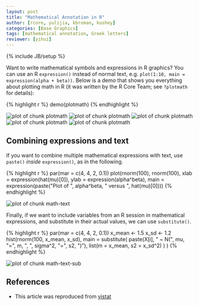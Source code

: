 ```yaml
---
layout: post
title: "Mathematical Annotation in R"
author: [rcore, yulijia, kbroman, kushey]
categories: [Base Graphics]
tags: [mathematical annotation, Greek letters]
reviewer: [yihui]
---
```

{% include JB/setup %}

Want to write mathematical symbols and expressions in R graphics? You can use an R `expression()`
instead of normal text, e.g. `plot(1:10, main = expression(alpha + beta))`. Below is a demo that
shows you everything about plotting math in R (it was written by the R Core Team; see `?plotmath`
for details):


{% highlight r %}
demo(plotmath)
{% endhighlight %}



![plot of chunk plotmath](/figures/2013-04-08-mathematical-annotation-in-r/plotmath1.png) ![plot of chunk plotmath](/figures/2013-04-08-mathematical-annotation-in-r/plotmath2.png) ![plot of chunk plotmath](/figures/2013-04-08-mathematical-annotation-in-r/plotmath3.png) ![plot of chunk plotmath](/figures/2013-04-08-mathematical-annotation-in-r/plotmath4.png) ![plot of chunk plotmath](/figures/2013-04-08-mathematical-annotation-in-r/plotmath5.png) 


## Combining expressions and text

If you want to combine multiple mathematical expressions with text, use `paste()` _inside_
`expression()`, as in the following.


{% highlight r %}
par(mar = c(4, 4, 2, 0.1))
plot(rnorm(100), rnorm(100),
  xlab = expression(hat(mu)[0]), ylab = expression(alpha^beta),
  main = expression(paste("Plot of ", alpha^beta, " versus ", hat(mu)[0])))
{% endhighlight %}

![plot of chunk math-text](/figures/2013-04-08-mathematical-annotation-in-r/math-text.png) 


Finally, if we want to include variables from an R session in mathematical expressions, and
substitute in their actual values, we can use `substitute()`.


{% highlight r %}
par(mar = c(4, 4, 2, 0.1))
x_mean <- 1.5
x_sd <- 1.2
hist(rnorm(100, x_mean, x_sd),
  main = substitute(
    paste(X[i], " ~ N(", mu, "=", m, ", ", sigma^2, "=", s2, ")"),
    list(m = x_mean, s2 = x_sd^2)
  )
)
{% endhighlight %}

![plot of chunk math-text-sub](/figures/2013-04-08-mathematical-annotation-in-r/math-text-sub.png) 



## References

- This article was reproduced from [vistat](http://vis.supstat.com/2013/04/mathematical-annotation-in-r/)
